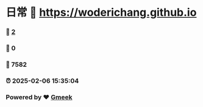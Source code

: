 # 日常 :link: https://woderichang.github.io 
### :page_facing_up: [2](https://woderichang.github.io/tag.html) 
### :speech_balloon: 0 
### :hibiscus: 7582 
### :alarm_clock: 2025-02-06 15:35:04 
### Powered by :heart: [Gmeek](https://github.com/Meekdai/Gmeek)
